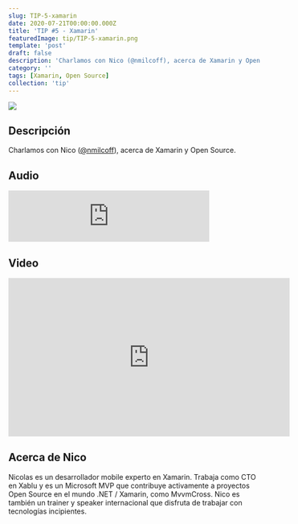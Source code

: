 ```yaml
---
slug: TIP-5-xamarin
date: 2020-07-21T00:00:00.000Z
title: 'TIP #5 - Xamarin'
featuredImage: tip/TIP-5-xamarin.png
template: 'post'
draft: false
description: 'Charlamos con Nico (@nmilcoff), acerca de Xamarin y Open Source.'
category: ''
tags: [Xamarin, Open Source]
collection: 'tip'
---
```


![](tip/TIP-5-xamarin.png)

## Descripción

Charlamos con Nico ([@nmilcoff](https://twitter.com/nmilcoff)), acerca de Xamarin y Open Source.

## Audio

<iframe src="https://anchor.fm/teban3010/embed/episodes/TIP-5---Xamarin-eh36b0/a-a2orp78" height="102px" width="400px" frameborder="0" scrolling="no"></iframe>

## Video

<iframe width="560" height="315" src="https://www.youtube.com/embed/KIFOP8TOaFQ" frameborder="0" allow="accelerometer; autoplay; encrypted-media; gyroscope; picture-in-picture" allowfullscreen></iframe>

## Acerca de Nico

Nicolas es un desarrollador mobile experto en Xamarin. Trabaja como CTO en Xablu y es un Microsoft MVP que contribuye activamente a proyectos Open Source en el mundo .NET / Xamarin, como MvvmCross. Nico es también un trainer y speaker internacional que disfruta de trabajar con tecnologías incipientes.
